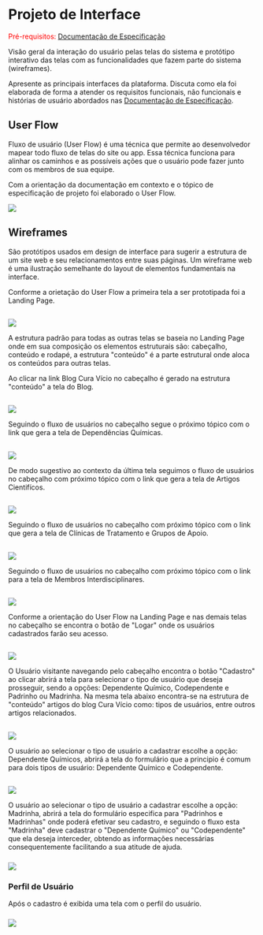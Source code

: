 # Projeto de Interface

<span style="color:red">Pré-requisitos: <a href="2-Especificação do Projeto.md"> Documentação de Especificação</a></span>

Visão geral da interação do usuário pelas telas do sistema e protótipo interativo das telas com as funcionalidades que fazem parte do sistema (wireframes).

Apresente as principais interfaces da plataforma. Discuta como ela foi elaborada de forma a atender os requisitos funcionais, não funcionais e histórias de usuário abordados nas <a href="2-Especificação do Projeto.md"> Documentação de Especificação</a>.

## User Flow

Fluxo de usuário (User Flow) é uma técnica que permite ao desenvolvedor mapear todo fluxo de telas do site ou app. Essa técnica funciona para alinhar os caminhos e as possíveis ações que o usuário pode fazer junto com os membros de sua equipe.

Com a orientação da documentação em contexto e o tópico de especificação de projeto foi elaborado o User Flow. 

<img src="https://user-images.githubusercontent.com/86859418/164999032-df0b94fe-2bcc-41a2-8b4b-20f4655f5dbd.jpg">

## Wireframes

São protótipos usados em design de interface para sugerir a estrutura de um site web e seu relacionamentos entre suas páginas. Um wireframe web é uma ilustração semelhante do layout de elementos fundamentais na interface.

Conforme a orietação do User Flow a primeira tela a ser prototipada foi a Landing Page.
##
<img src="https://user-images.githubusercontent.com/86859418/164994591-179bfca8-9dbe-431d-a101-3f50eb2b03d2.jpg">

A estrutura padrão para todas as outras telas se baseia no Landing Page onde em sua composição os elementos estruturais são: cabeçalho, conteúdo e rodapé, a estrutura "conteúdo" é a parte estrutural onde aloca os conteúdos para outras telas.

Ao clicar na link Blog Cura Vício no cabeçalho é gerado na estrutura "conteúdo" a tela do Blog. 
##
<img src="https://user-images.githubusercontent.com/86859418/164994954-aab84eb6-dc52-4d92-b04e-f720dd0754af.jpg">

Seguindo o fluxo de usuários no cabeçalho segue o próximo tópico com o link que gera a tela de Dependências Químicas.
##
<img src="https://user-images.githubusercontent.com/86859418/164995383-d6a1c37a-029a-4757-bed1-056a7968593e.jpg">

De modo sugestivo ao contexto da última tela seguimos o fluxo de usuários no cabeçalho com próximo tópico com o link que gera a tela de Artigos Cientifícos.
##
<img src="https://user-images.githubusercontent.com/86859418/164995241-74c59c12-d63b-4d61-b221-eb6406225b19.jpg">

Seguindo o fluxo de usuários no cabeçalho com próximo tópico com o link que gera a tela de Clínicas de Tratamento e Grupos de Apoio.
##
<img src="https://user-images.githubusercontent.com/86859418/164996139-1e39c526-8033-4012-b40b-d1cbd1aaf9a6.jpg">

Seguindo o fluxo de usuários no cabeçalho com próximo tópico com o link para a tela de Membros Interdisciplinares.
##
<img src="https://user-images.githubusercontent.com/86859418/164996303-33e3429e-f3f8-4439-93c3-cb48b11a2cb4.jpg">

Conforme a orientação do User Flow na Landing Page e nas demais telas no cabeçalho se encontra o botão de "Logar" onde os usuários cadastrados farão seu acesso.
##
<img src="https://user-images.githubusercontent.com/86859418/164996468-678a67bd-dad6-4a09-a30e-78f075ad1345.jpg">

O Usuário visitante navegando pelo cabeçalho encontra o botão "Cadastro" ao clicar abrirá a tela para selecionar o tipo de usuário que deseja prosseguir, sendo a opções: Dependente Químico, Codependente e Padrinho ou Madrinha.
Na mesma tela abaixo encontra-se na estrutura de "conteúdo" artigos do blog Cura Vício como: tipos de usuários, entre outros artigos relacionados.
##
<img src="https://user-images.githubusercontent.com/86859418/164997451-acf4ce55-c220-4ccd-b5c1-fa9c2c8e2810.jpg">

O usuário ao selecionar o tipo de usuário a cadastrar escolhe a opção: Dependente Químicos, abrirá a tela do formulário que a principio é comum para dois tipos de usuário: Dependente Químico e Codependente.
##
<img src="https://user-images.githubusercontent.com/86859418/164997028-03d33a3c-711a-4f20-83a7-558bd22c0cf0.jpg">

O usuário ao selecionar o tipo de usuário a cadastrar escolhe a opção: Madrinha, abrirá a tela do formulário especifica para "Padrinhos e Madrinhas" onde poderá efetivar seu cadastro, e seguindo o fluxo esta "Madrinha" deve cadastrar o "Dependente Químico" ou "Codependente" que ela deseja interceder, obtendo as informações necessárias consequentemente facilitando a sua atitude de ajuda.
###
<img src="https://user-images.githubusercontent.com/86859418/164997852-fca716ba-fde0-4e3d-828c-489c96d5a531.jpg">

### Perfil de Usuário

Após o cadastro é exibida uma tela com o perfil do usuário.
###
<img src="https://user-images.githubusercontent.com/86859418/164998020-10c423f7-868c-4d0b-bc08-b2e8639f84d9.jpg">


